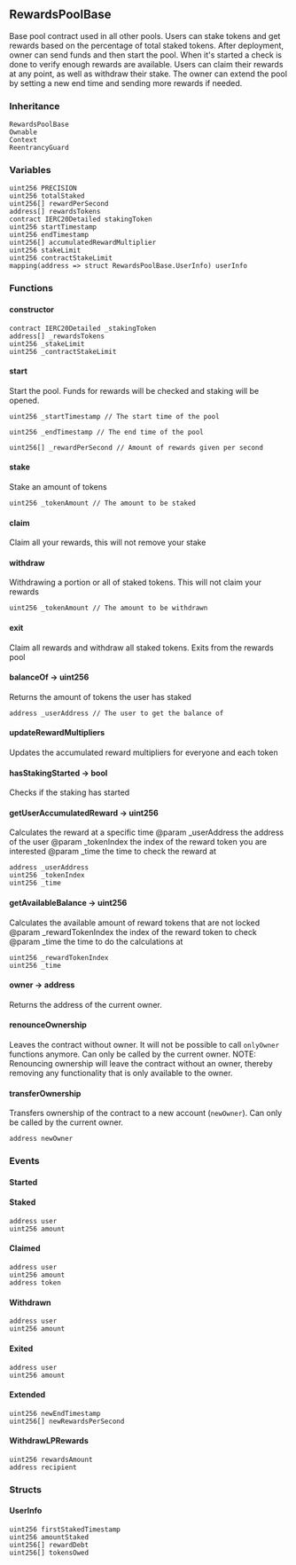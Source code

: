 ## RewardsPoolBase



Base pool contract used in all other pools. 
    Users can stake tokens and get rewards based on the percentage of total staked tokens.
    After deployment, owner can send funds and then start the pool. 
    When it's started a check is done to verify enough rewards are available. 
    Users can claim their rewards at any point, as well as withdraw their stake.
    The owner can extend the pool by setting a new end time and sending more rewards if needed.

### Inheritance

    RewardsPoolBase
    Ownable
    Context
    ReentrancyGuard

### Variables

    uint256 PRECISION
    uint256 totalStaked
    uint256[] rewardPerSecond
    address[] rewardsTokens
    contract IERC20Detailed stakingToken
    uint256 startTimestamp
    uint256 endTimestamp
    uint256[] accumulatedRewardMultiplier
    uint256 stakeLimit
    uint256 contractStakeLimit
    mapping(address => struct RewardsPoolBase.UserInfo) userInfo

### Functions

  #### constructor

  

  

    contract IERC20Detailed _stakingToken 
    address[] _rewardsTokens 
    uint256 _stakeLimit 
    uint256 _contractStakeLimit 
  #### start

  

  Start the pool. Funds for rewards will be checked and staking will be opened.


    uint256 _startTimestamp // The start time of the pool

    uint256 _endTimestamp // The end time of the pool

    uint256[] _rewardPerSecond // Amount of rewards given per second
  #### stake

  

  Stake an amount of tokens


    uint256 _tokenAmount // The amount to be staked
  #### claim

  

  Claim all your rewards, this will not remove your stake

  #### withdraw

  

  Withdrawing a portion or all of staked tokens. This will not claim your rewards


    uint256 _tokenAmount // The amount to be withdrawn
  #### exit

  

  Claim all rewards and withdraw all staked tokens. Exits from the rewards pool

  #### balanceOf → uint256

  

  Returns the amount of tokens the user has staked


    address _userAddress // The user to get the balance of
  #### updateRewardMultipliers

  

  Updates the accumulated reward multipliers for everyone and each token

  #### hasStakingStarted → bool

  

  Checks if the staking has started

  #### getUserAccumulatedReward → uint256

  

  Calculates the reward at a specific time
		@param _userAddress the address of the user
		@param _tokenIndex the index of the reward token you are interested
        @param _time the time to check the reward at

    address _userAddress 
    uint256 _tokenIndex 
    uint256 _time 
  #### getAvailableBalance → uint256

  

  Calculates the available amount of reward tokens that are not locked
		@param _rewardTokenIndex the index of the reward token to check
		@param _time the time to do the calculations at

    uint256 _rewardTokenIndex 
    uint256 _time 
  #### owner → address

  

  Returns the address of the current owner.

  #### renounceOwnership

  

  Leaves the contract without owner. It will not be possible to call
`onlyOwner` functions anymore. Can only be called by the current owner.
NOTE: Renouncing ownership will leave the contract without an owner,
thereby removing any functionality that is only available to the owner.

  #### transferOwnership

  

  Transfers ownership of the contract to a new account (`newOwner`).
Can only be called by the current owner.

    address newOwner 

### Events

  #### Started

  

  

  #### Staked

  

  

    address user
    uint256 amount
  #### Claimed

  

  

    address user
    uint256 amount
    address token
  #### Withdrawn

  

  

    address user
    uint256 amount
  #### Exited

  

  

    address user
    uint256 amount
  #### Extended

  

  

    uint256 newEndTimestamp
    uint256[] newRewardsPerSecond
  #### WithdrawLPRewards

  

  

    uint256 rewardsAmount
    address recipient

### Structs

  #### UserInfo

    uint256 firstStakedTimestamp
    uint256 amountStaked
    uint256[] rewardDebt
    uint256[] tokensOwed

